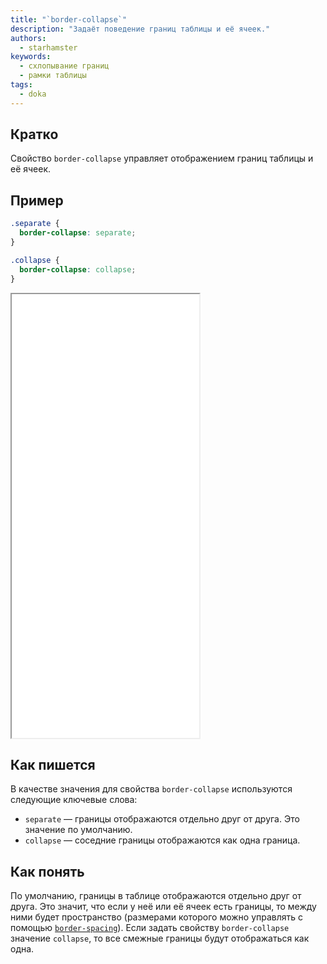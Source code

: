 ```yaml
---
title: "`border-collapse`"
description: "Задаёт поведение границ таблицы и её ячеек."
authors:
  - starhamster
keywords:
  - схлопывание границ
  - рамки таблицы
tags:
  - doka
---
```


## Кратко

Свойство `border-collapse` управляет отображением границ таблицы и её ячеек.

## Пример

```css
.separate {
  border-collapse: separate;
}

.collapse {
  border-collapse: collapse;
}
```

<iframe title="Сравнение значений свойства border-collapse" src="demos/all/" height="710"></iframe>

## Как пишется

В качестве значения для свойства `border-collapse` используются следующие ключевые слова:

- `separate` — границы отображаются отдельно друг от друга. Это значение по умолчанию.
- `collapse` — соседние границы отображаются как одна граница.

## Как понять

По умолчанию, границы в таблице отображаются отдельно друг от друга. Это значит, что если у неё или её ячеек есть границы, то между ними будет пространство (размерами которого можно управлять с помощью [`border-spacing`](/css/border-spacing/)). Если задать свойству `border-collapse` значение `collapse`, то все смежные границы будут отображаться как одна.
